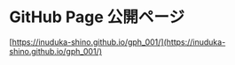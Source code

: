 # GitHub Page 公開ページ


[https://inuduka-shino.github.io/gph_001/](https://inuduka-shino.github.io/gph_001/)
